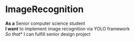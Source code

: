 # ImageRecognition
**As a** Senior computer science student  
**I want** to implement image recognition via YOLO framework  
*So that** I can fulfill senior design project  
